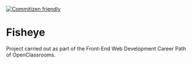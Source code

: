 [![Commitizen friendly](https://img.shields.io/badge/commitizen-friendly-brightgreen.svg)](http://commitizen.github.io/cz-cli/)

# Fisheye

Project carried out as part of the Front-End Web Development Career Path of OpenClassrooms.